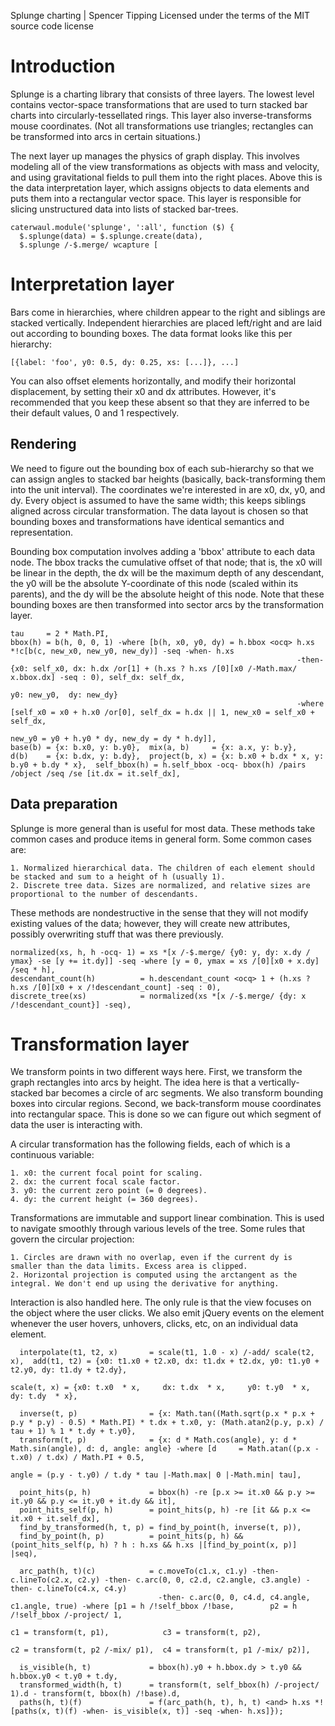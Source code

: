Splunge charting | Spencer Tipping
Licensed under the terms of the MIT source code license

# Introduction

Splunge is a charting library that consists of three layers. The lowest level contains vector-space transformations that are used to turn stacked bar charts into circularly-tessellated rings.
This layer also inverse-transforms mouse coordinates. (Not all transformations use triangles; rectangles can be transformed into arcs in certain situations.)

The next layer up manages the physics of graph display. This involves modeling all of the view transformations as objects with mass and velocity, and using gravitational fields to pull them
into the right places. Above this is the data interpretation layer, which assigns objects to data elements and puts them into a rectangular vector space. This layer is responsible for slicing
unstructured data into lists of stacked bar-trees.

    caterwaul.module('splunge', ':all', function ($) {
      $.splunge(data) = $.splunge.create(data),
      $.splunge /-$.merge/ wcapture [

# Interpretation layer

Bars come in hierarchies, where children appear to the right and siblings are stacked vertically. Independent hierarchies are placed left/right and are laid out according to bounding boxes.
The data format looks like this per hierarchy:

    [{label: 'foo', y0: 0.5, dy: 0.25, xs: [...]}, ...]

You can also offset elements horizontally, and modify their horizontal displacement, by setting their x0 and dx attributes. However, it's recommended that you keep these absent so that they
are inferred to be their default values, 0 and 1 respectively.

## Rendering

We need to figure out the bounding box of each sub-hierarchy so that we can assign angles to stacked bar heights (basically, back-transforming them into the unit interval). The coordinates
we're interested in are x0, dx, y0, and dy. Every object is assumed to have the same width; this keeps siblings aligned across circular transformation. The data layout is chosen so that
bounding boxes and transformations have identical semantics and representation.

Bounding box computation involves adding a 'bbox' attribute to each data node. The bbox tracks the cumulative offset of that node; that is, the x0 will be linear in the depth, the dx will be
the maximum depth of any descendant, the y0 will be the absolute Y-coordinate of this node (scaled within its parents), and the dy will be the absolute height of this node. Note that these
bounding boxes are then transformed into sector arcs by the transformation layer.

    tau     = 2 * Math.PI,
    bbox(h) = b(h, 0, 0, 1) -where [b(h, x0, y0, dy) = h.bbox <ocq> h.xs *!c[b(c, new_x0, new_y0, new_dy)] -seq -when- h.xs
                                                                    -then- {x0: self_x0, dx: h.dx /or[1] + (h.xs ? h.xs /[0][x0 /-Math.max/ x.bbox.dx] -seq : 0), self_dx: self_dx,
                                                                            y0: new_y0,  dy: new_dy}
                                                                    -where [self_x0 = x0 + h.x0 /or[0], self_dx = h.dx || 1, new_x0 = self_x0 + self_dx,
                                                                                                                             new_y0 = y0 + h.y0 * dy, new_dy = dy * h.dy]],
    base(b) = {x: b.x0, y: b.y0},  mix(a, b)     = {x: a.x, y: b.y},
    d(b)    = {x: b.dx, y: b.dy},  project(b, x) = {x: b.x0 + b.dx * x, y: b.y0 + b.dy * x},  self_bbox(h) = h.self_bbox -ocq- bbox(h) /pairs /object /seq /se [it.dx = it.self_dx],

## Data preparation

Splunge is more general than is useful for most data. These methods take common cases and produce items in general form. Some common cases are:

    1. Normalized hierarchical data. The children of each element should be stacked and sum to a height of h (usually 1).
    2. Discrete tree data. Sizes are normalized, and relative sizes are proportional to the number of descendants.

These methods are nondestructive in the sense that they will not modify existing values of the data; however, they will create new attributes, possibly overwriting stuff that was there
previously.

    normalized(xs, h, h -ocq- 1) = xs *[x /-$.merge/ {y0: y, dy: x.dy / ymax} -se [y += it.dy]] -seq -where [y = 0, ymax = xs /[0][x0 + x.dy] /seq * h],
    descendant_count(h)          = h.descendant_count <ocq> 1 + (h.xs ? h.xs /[0][x0 + x /!descendant_count] -seq : 0),
    discrete_tree(xs)            = normalized(xs *[x /-$.merge/ {dy: x /!descendant_count}] -seq),

# Transformation layer

We transform points in two different ways here. First, we transform the graph rectangles into arcs by height. The idea here is that a vertically-stacked bar becomes a circle of arc segments.
We also transform bounding boxes into circular regions. Second, we back-transform mouse coordinates into rectangular space. This is done so we can figure out which segment of data the user is
interacting with.

A circular transformation has the following fields, each of which is a continuous variable:

    1. x0: the current focal point for scaling.
    2. dx: the current focal scale factor.
    3. y0: the current zero point (= 0 degrees).
    4. dy: the current height (= 360 degrees).

Transformations are immutable and support linear combination. This is used to navigate smoothly through various levels of the tree. Some rules that govern the circular projection:

    1. Circles are drawn with no overlap, even if the current dy is smaller than the data limits. Excess area is clipped.
    2. Horizontal projection is computed using the arctangent as the integral. We don't end up using the derivative for anything.

Interaction is also handled here. The only rule is that the view focuses on the object where the user clicks. We also emit jQuery events on the <canvas> element whenever the user hovers,
unhovers, clicks, etc, on an individual data element.

      interpolate(t1, t2, x)       = scale(t1, 1.0 - x) /-add/ scale(t2, x),  add(t1, t2) = {x0: t1.x0 + t2.x0, dx: t1.dx + t2.dx, y0: t1.y0 + t2.y0, dy: t1.dy + t2.dy},
                                                                              scale(t, x) = {x0: t.x0  * x,     dx: t.dx  * x,     y0: t.y0  * x,     dy: t.dy  * x},

      inverse(t, p)                = {x: Math.tan((Math.sqrt(p.x * p.x + p.y * p.y) - 0.5) * Math.PI) * t.dx + t.x0, y: (Math.atan2(p.y, p.x) / tau + 1) % 1 * t.dy + t.y0},
      transform(t, p)              = {x: d * Math.cos(angle), y: d * Math.sin(angle), d: d, angle: angle} -where [d     = Math.atan((p.x - t.x0) / t.dx) / Math.PI + 0.5,
                                                                                                                  angle = (p.y - t.y0) / t.dy * tau |-Math.max| 0 |-Math.min| tau],

      point_hits(p, h)             = bbox(h) -re [p.x >= it.x0 && p.y >= it.y0 && p.y <= it.y0 + it.dy && it],
      point_hits_self(p, h)        = point_hits(p, h) -re [it && p.x <= it.x0 + it.self_dx],
      find_by_transformed(h, t, p) = find_by_point(h, inverse(t, p)),
      find_by_point(h, p)          = point_hits(p, h) && (point_hits_self(p, h) ? h : h.xs && h.xs |[find_by_point(x, p)] |seq),

      arc_path(h, t)(c)            = c.moveTo(c1.x, c1.y) -then- c.lineTo(c2.x, c2.y) -then- c.arc(0, 0, c2.d, c2.angle, c3.angle) -then- c.lineTo(c4.x, c4.y)
                                     -then- c.arc(0, 0, c4.d, c4.angle, c1.angle, true) -where [p1 = h /!self_bbox /!base,        p2 = h /!self_bbox /-project/ 1,
                                                                                                c1 = transform(t, p1),            c3 = transform(t, p2),
                                                                                                c2 = transform(t, p2 /-mix/ p1),  c4 = transform(t, p1 /-mix/ p2)],

      is_visible(h, t)             = bbox(h).y0 + h.bbox.dy > t.y0 && h.bbox.y0 < t.y0 + t.dy,
      transformed_width(h, t)      = transform(t, self_bbox(h) /-project/ 1).d - transform(t, bbox(h) /!base).d,
      paths(h, t)(f)               = f(arc_path(h, t), h, t) <and> h.xs *![paths(x, t)(f) -when- is_visible(x, t)] -seq -when- h.xs]});